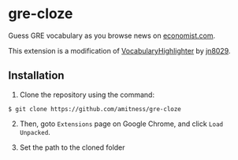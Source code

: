 # gre-cloze
Guess GRE vocabulary as you browse news on [economist.com](https://www.economist.com).

This extension is a modification of [VocabularyHighlighter](https://github.com/jn8029/VocabularyHighlighter) by [jn8029](https://github.com/jn8029).


## Installation
1. Clone the repository using the command:

```shell
$ git clone https://github.com/amitness/gre-cloze
```

2. Then, goto `Extensions` page on Google Chrome, and click `Load Unpacked`.

3. Set the path to the cloned folder

